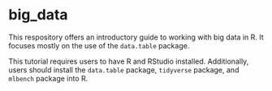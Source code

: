 # big_data

This respository offers an introductory guide to working with big data in R. It focuses mostly on the use of the `data.table` package. 

This tutorial requires users to have R and RStudio installed. Additionally, users should install the `data.table` package, `tidyverse` package, and `mlbench` package into R. 
